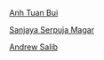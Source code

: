 [Anh Tuan Bui](https://github.com/anhtuan-bui)

[Sanjaya Serpuja Magar](https://github.com/Magar79)

[Andrew Salib](https://github.com/andrew-salibby)
